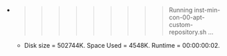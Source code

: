 * >>>>>>>>> Running inst-min-con-00-apt-custom-repository.sh ...
  * Disk size = 502744K. Space Used = 4548K. Runtime = 00:00:00:02.
